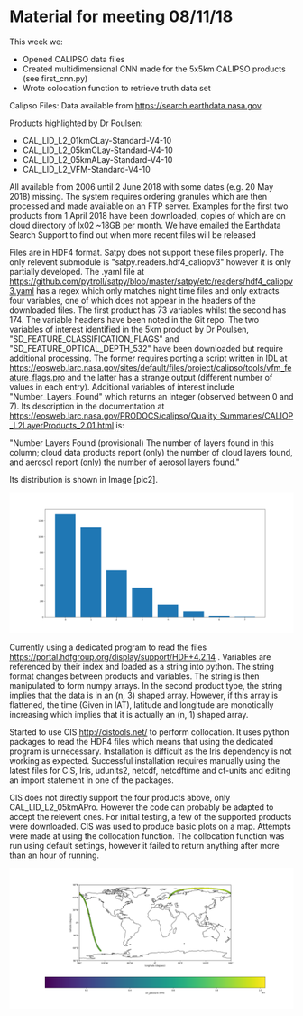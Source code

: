 # Material for meeting 08/11/18

This week we:
* Opened CALIPSO data files
* Created multidimensional CNN made for the 5x5km CALIPSO products (see first_cnn.py) 
* Wrote colocation function to retrieve truth data set 

Calipso Files:
Data available from https://search.earthdata.nasa.gov.

Products highlighted by Dr Poulsen:

* CAL_LID_L2_01kmCLay-Standard-V4-10
* CAL_LID_L2_05kmCLay-Standard-V4-10
* CAL_LID_L2_05kmALay-Standard-V4-10
* CAL_LID_L2_VFM-Standard-V4-10

All available from 2006 until 2 June 2018 with some dates (e.g. 20 May 2018) missing. The system requires ordering granules which are then processed and made available on an FTP server. Examples for the first two products from 1 April 2018 have been downloaded, copies of which are on cloud directory of lx02 ~18GB per month. We have emailed the Earthdata Search Support to find out when more recent files will be released

Files are in HDF4 format. Satpy does not support these files properly. The only relevent submodule is "satpy.readers.hdf4_caliopv3" however it is only partially developed. The .yaml file at https://github.com/pytroll/satpy/blob/master/satpy/etc/readers/hdf4_caliopv3.yaml has a regex which only matches night time files and only extracts four variables, one of which does not appear in the headers of the downloaded files. The first product has 73 variables whilst the second has 174. The variable headers have been noted in the Git repo. The two variables of interest identified in the 5km product by Dr Poulsen, "SD_FEATURE_CLASSIFICATION_FLAGS" and "SD_FEATURE_OPTICAL_DEPTH_532" have been downloaded but require additional processing. The former requires porting a script written in IDL at https://eosweb.larc.nasa.gov/sites/default/files/project/calipso/tools/vfm_feature_flags.pro and the latter has a strange output (different number of values in each entry). Additional variables of interest include "Number_Layers_Found" which returns an integer (observed between 0 and 7). Its description in the documentation at https://eosweb.larc.nasa.gov/PRODOCS/calipso/Quality_Summaries/CALIOP_L2LayerProducts_2.01.html is:

"Number Layers Found (provisional)
The number of layers found in this column; cloud data products report (only) the number of cloud layers found, and aerosol report
(only) the number of aerosol layers found."

Its distribution is shown in Image [pic2].

![pic2](/Images/NumLayers.png)

Currently using a dedicated program to read the files https://portal.hdfgroup.org/display/support/HDF+4.2.14 . Variables are referenced by their index and loaded as a string into python. The string format changes between products and variables. The string is then manipulated to form numpy arrays. In the second product type, the string implies that the data is in an (n, 3) shaped array. However, if this array is flattened, the time (Given in IAT), latitude and longitude are monotically increasing which implies that it is actually an (n, 1) shaped array.

Started to use CIS http://cistools.net/ to perform collocation. It uses python packages to read the HDF4 files which means that using the dedicated program is unnecessary. Installation is difficult as the Iris dependency is not working as expected. Successful installation requires manually using the latest files for CIS, Iris, udunits2, netcdf, netcdftime and cf-units and editing an import statement in one of the packages. 

CIS does not directly support the four products above, only CAL_LID_L2_05kmAPro. However the code can probably be adapted to accept the relevent ones. For initial testing, a few of the supported products were downloaded. CIS was used to produce basic plots on a map. Attempts were made at using the collocation function. The collocation function was run using default settings, however it failed to return anything after more than an hour of running.

![pic1](/Images/CISOUT1.png)
